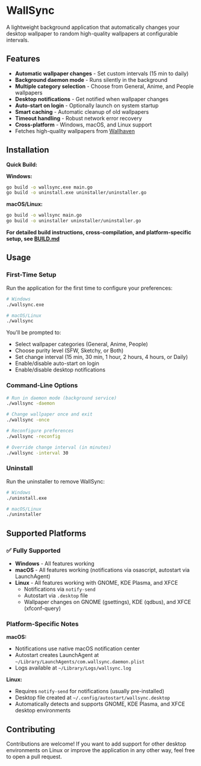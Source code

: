 # WallSync

A lightweight background application that automatically changes your desktop wallpaper to random high-quality wallpapers at configurable intervals.

## Features

-   **Automatic wallpaper changes** - Set custom intervals (15 min to daily)
-   **Background daemon mode** - Runs silently in the background
-   **Multiple category selection** - Choose from General, Anime, and People wallpapers
-   **Desktop notifications** - Get notified when wallpaper changes
-   **Auto-start on login** - Optionally launch on system startup
-   **Smart caching** - Automatic cleanup of old wallpapers
-   **Timeout handling** - Robust network error recovery
-   **Cross-platform** - Windows, macOS, and Linux support
-   Fetches high-quality wallpapers from [Wallhaven](https://wallhaven.cc)

## Installation

**Quick Build:**

**Windows:**
```bash
go build -o wallsync.exe main.go
go build -o uninstall.exe uninstaller/uninstaller.go
```

**macOS/Linux:**
```bash
go build -o wallsync main.go
go build -o uninstaller uninstaller/uninstaller.go
```

**For detailed build instructions, cross-compilation, and platform-specific setup, see [BUILD.md](BUILD.md)**

## Usage

### First-Time Setup

Run the application for the first time to configure your preferences:

```bash
# Windows
./wallsync.exe

# macOS/Linux
./wallsync
```

You'll be prompted to:
-   Select wallpaper categories (General, Anime, People)
-   Choose purity level (SFW, Sketchy, or Both)
-   Set change interval (15 min, 30 min, 1 hour, 2 hours, 4 hours, or Daily)
-   Enable/disable auto-start on login
-   Enable/disable desktop notifications

### Command-Line Options

```bash
# Run in daemon mode (background service)
./wallsync -daemon

# Change wallpaper once and exit
./wallsync -once

# Reconfigure preferences
./wallsync -reconfig

# Override change interval (in minutes)
./wallsync -interval 30
```

### Uninstall

Run the uninstaller to remove WallSync:

```bash
# Windows
./uninstall.exe

# macOS/Linux
./uninstaller
```

## Supported Platforms

### ✅ Fully Supported

-   **Windows** - All features working
-   **macOS** - All features working (notifications via osascript, autostart via LaunchAgent)
-   **Linux** - All features working with GNOME, KDE Plasma, and XFCE
    - Notifications via `notify-send`
    - Autostart via `.desktop` file
    - Wallpaper changes on GNOME (gsettings), KDE (qdbus), and XFCE (xfconf-query)

### Platform-Specific Notes

**macOS:**
- Notifications use native macOS notification center
- Autostart creates LaunchAgent at `~/Library/LaunchAgents/com.wallsync.daemon.plist`
- Logs available at `~/Library/Logs/wallsync.log`

**Linux:**
- Requires `notify-send` for notifications (usually pre-installed)
- Desktop file created at `~/.config/autostart/wallsync.desktop`
- Automatically detects and supports GNOME, KDE Plasma, and XFCE desktop environments

## Contributing

Contributions are welcome! If you want to add support for other desktop environments on Linux or improve the application in any other way, feel free to open a pull request.
